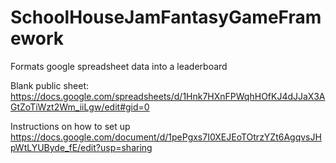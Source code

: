 # SchoolHouseJamFantasyGameFramework
Formats google spreadsheet data into a leaderboard

Blank public sheet:
https://docs.google.com/spreadsheets/d/1Hnk7HXnFPWqhHOfKJ4dJJaX3AGtZoTiWzt2Wm_iiLgw/edit#gid=0

Instructions on how to set up
https://docs.google.com/document/d/1pePgxs7I0XEJEoTOtrzYZt6AgqvsJHpWtLYUByde_fE/edit?usp=sharing
